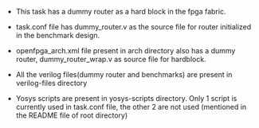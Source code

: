 - This task has a dummy router as a hard block in the fpga fabric.
- task.conf file has dummy_router.v as the source file for router initialized in the benchmark design.
- openfpga_arch.xml file present in arch directory also has a dummy router, dummy_router_wrap.v as source file for hardblock.

- All the verilog files(dummy router and benchmarks) are present in verilog-files directory
- Yosys scripts are present in yosys-scripts directory.
    Only 1 script is currently used in task.conf file, the other 2 are not used (mentioned in the README file of root directory)
